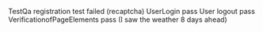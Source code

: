 TestQa
registration test failed (recaptcha)
 UserLogin pass
 User logout pass 
 VerificationofPageElements pass (I saw the weather 8 days ahead)


